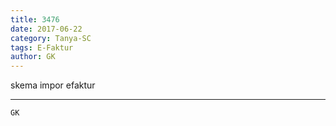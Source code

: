 ```yaml
---
title: 3476
date: 2017-06-22
category: Tanya-SC
tags: E-Faktur
author: GK
---
```


skema impor efaktur

---



`GK`
